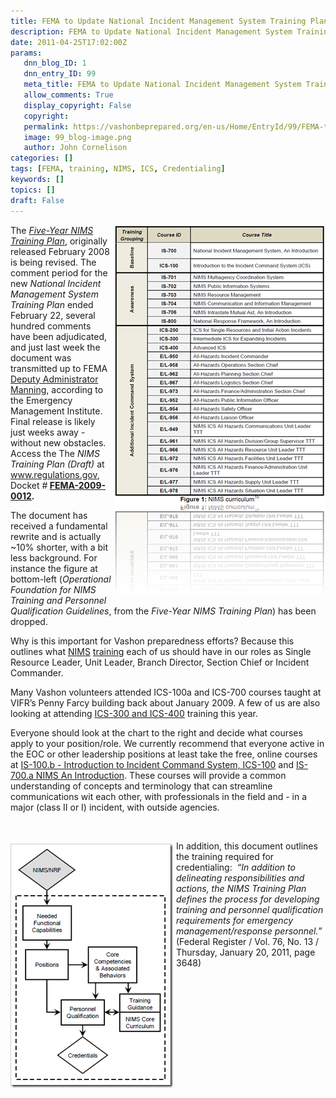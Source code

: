 ```yaml
---
title: FEMA to Update National Incident Management System Training Plan
description: FEMA to Update National Incident Management System Training Plan
date: 2011-04-25T17:02:00Z
params:
   dnn_blog_ID: 1
   dnn_entry_ID: 99
   meta_title: FEMA to Update National Incident Management System Training Plan
   allow_comments: True
   display_copyright: False
   copyright: 
   permalink: https://vashonbeprepared.org/en-us/Home/EntryId/99/FEMA-to-Update-National-Incident-Management-System-Training-Plan
   image: 99_blog-image.png
   author: John Cornelison
categories: []
tags: [FEMA, training, NIMS, ICS, Credentialing]
keywords: []
topics: []
draft: False
---
```


<p><a href="/images/dnnBlog/1/99/WLW-FEMAUpdatesNIMSTraining_7CF3-image_2.png" target="_blank"><img style="border-right-width: 0px; margin: 0px 0px 5px 5px; display: inline; border-top-width: 0px; border-bottom-width: 0px; border-left-width: 0px" title="image" border="0" alt="image" align="right" src="/images/dnnBlog/1/99/WLW-FEMAUpdatesNIMSTraining_7CF3-image_thumb.png" width="338" height="593" /></a> The <em><a href="http://www.fema.gov/library/file?type=publishedFile&amp;file=fiveyear_nims_training_plan___2008_final.pdf&amp;fileid=d22c87b0-e4a6-11dc-ae21-001185636a87" target="_blank">Five-Year NIMS Training Plan</a></em>, originally released February 2008 is being revised. The comment period for the new <em>National Incident Management System Training Plan</em> ended February 22, several hundred comments have been adjudicated, and just last week the document was transmitted up to FEMA <a href="http://www.fema.gov/about/bios/tmanning.shtm" target="_blank">Deputy Administrator Manning</a>, according to the Emergency Management Institute. Final release is likely just weeks away - without new obstacles. Access the The <em>NIMS Training Plan (Draft)</em> at <a href="http://www.regulations.gov/#!docketDetail;dct=FR+PR+N+O+SR;rpp=10;po=0;D=FEMA-2009-0012" target="_blank">www.regulations.gov</a>, Docket #<strong> <a href="http://links.govdelivery.com/track?type=click&amp;enid=bWFpbGluZ2lkPTExODM1MTUmbWVzc2FnZWlkPVBSRC1CVUwtMTE4MzUxNSZkYXRhYmFzZWlkPTEwMDEmc2VyaWFsPTEyNzY3Mzc4OTEmZW1haWxpZD1taWtld2FyZDU0QGVhcnRobGluay5uZXQmdXNlcmlkPW1pa2V3YXJkNTRAZWFydGhsaW5rLm5ldCZmbD0mZXh0cmE9TXVsdGl2YXJpYXRlSWQ9JiYm&amp;&amp;&amp;102&amp;&amp;&amp;http://www.regulations.gov/#%21documentDetail;D=FEMA-2009-0012-0002">FEMA-2009-0012</a>.</strong></p>  <p>The document has received a fundamental rewrite and is actually ~10% shorter, with a bit less background. For instance the figure at bottom-left (<em>Operational Foundation for NIMS Training and Personnel Qualification Guidelines</em>, from the <em>Five-Year NIMS Training Plan</em>) has been dropped.</p>  <p>Why is this important for Vashon preparedness efforts? Because this outlines what <a href="http://www.fema.gov/emergency/nims/" target="_blank">NIMS</a>&#160;<a href="http://www.fema.gov/emergency/nims/NIMSTrainingCourses.shtm" target="_blank">training</a> each of us should have in our roles as Single Resource Leader, Unit Leader, Branch Director, Section Chief or Incident Commander.</p>  <p>Many Vashon volunteers attended ICS-100a and ICS-700 courses taught at VIFR’s Penny Farcy building back about January 2009. A few of us are also looking at attending <a href="http://www.kingcounty.gov/safety/prepare/EmergencyManagementProfessionals/TrainingandExercise.aspx" target="_blank">ICS-300 and ICS-400</a> training this year.</p>  <p>Everyone should look at the chart to the right and decide what courses apply to your position/role. We currently recommend that everyone active in the EOC or other leadership positions at least take the free, online courses at <a href="http://training.fema.gov/emiweb/is/is100b.asp" target="_blank">IS-100.b - Introduction to Incident Command System, ICS-100</a> and <a href="http://training.fema.gov/emiweb/is/is700a.asp" target="_blank">IS-700.a NIMS An Introduction</a>. These courses will provide a common understanding of concepts and terminology that can streamline communications wit each other, with professionals in the field and - in a major (class II or I) incident, with outside agencies.</p>  <p>&#160;</p>  <p><a href="/images/dnnBlog/1/99/WLW-FEMAUpdatesNIMSTraining_7CF3-image_4.png"><img style="border-right-width: 0px; margin: 5px 5px 5px 0px; display: inline; border-top-width: 0px; border-bottom-width: 0px; border-left-width: 0px" title="Five-Year NIMS Training Plan - Figure 1: Operational Foundation for NIMS Training and Personnel Qualification Guidelines" border="0" alt="Five-Year NIMS Training Plan - Figure 1: Operational Foundation for NIMS Training and Personnel Qualification Guidelines" align="left" src="/images/dnnBlog/1/99/WLW-FEMAUpdatesNIMSTraining_7CF3-image_thumb_1.png" width="260" height="390" /></a>In addition, this document outlines the training required for credentialing:&#160; <em>“In addition to delineating responsibilities and actions, the NIMS Training Plan defines the process for developing training and personnel qualification requirements for emergency management/response personnel.”</em> (Federal Register / Vol. 76, No. 13 / Thursday, January 20, 2011, page 3648)</p>
